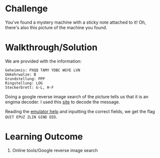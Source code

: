 # Challenge

You've found a mystery machine with a sticky note attached to it! Oh, there's also this picture of the machine you found.

# Walkthrough/Solution

We are provided with the information:

```
Geheimnis: PXQQ TAMY YDBC WGYE LVN
Umkehrwalze: B
Grundstellung: PPP
Ringstellung: LOG
Steckerbrett: G-L, H-F
```
Doing a google reverse image search of the picture tells us that it is an engima decoder. I used this [site](http://enigma.louisedade.co.uk/enigma.html) to decode the message. 

Reading the [emulator help](http://enigma.louisedade.co.uk/help.html) and inputting the correct fields, we get the flag `QUIT EPUZ ZLIN GIND EED`.

# Learning Outcome
1) Online tools/Google reverse image search
